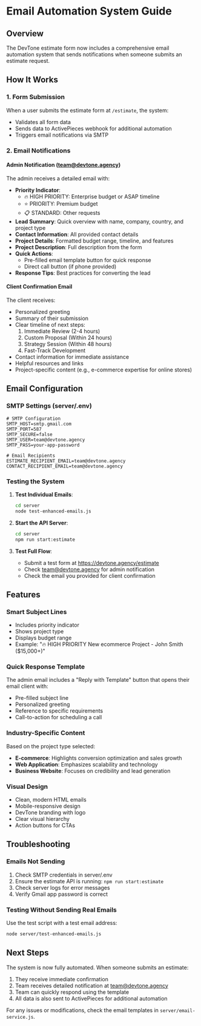 # Email Automation System Guide

## Overview
The DevTone estimate form now includes a comprehensive email automation system that sends notifications when someone submits an estimate request.

## How It Works

### 1. Form Submission
When a user submits the estimate form at `/estimate`, the system:
- Validates all form data
- Sends data to ActivePieces webhook for additional automation
- Triggers email notifications via SMTP

### 2. Email Notifications

#### Admin Notification (team@devtone.agency)
The admin receives a detailed email with:
- **Priority Indicator**: 
  - 🔥 HIGH PRIORITY: Enterprise budget or ASAP timeline
  - ⭐ PRIORITY: Premium budget
  - 📋 STANDARD: Other requests
- **Lead Summary**: Quick overview with name, company, country, and project type
- **Contact Information**: All provided contact details
- **Project Details**: Formatted budget range, timeline, and features
- **Project Description**: Full description from the form
- **Quick Actions**: 
  - Pre-filled email template button for quick response
  - Direct call button (if phone provided)
- **Response Tips**: Best practices for converting the lead

#### Client Confirmation Email
The client receives:
- Personalized greeting
- Summary of their submission
- Clear timeline of next steps:
  1. Immediate Review (2-4 hours)
  2. Custom Proposal (Within 24 hours)
  3. Strategy Session (Within 48 hours)
  4. Fast-Track Development
- Contact information for immediate assistance
- Helpful resources and links
- Project-specific content (e.g., e-commerce expertise for online stores)

## Email Configuration

### SMTP Settings (server/.env)
```env
# SMTP Configuration
SMTP_HOST=smtp.gmail.com
SMTP_PORT=587
SMTP_SECURE=false
SMTP_USER=team@devtone.agency
SMTP_PASS=your-app-password

# Email Recipients
ESTIMATE_RECIPIENT_EMAIL=team@devtone.agency
CONTACT_RECIPIENT_EMAIL=team@devtone.agency
```

### Testing the System

1. **Test Individual Emails**:
   ```bash
   cd server
   node test-enhanced-emails.js
   ```

2. **Start the API Server**:
   ```bash
   cd server
   npm run start:estimate
   ```

3. **Test Full Flow**:
   - Submit a test form at https://devtone.agency/estimate
   - Check team@devtone.agency for admin notification
   - Check the email you provided for client confirmation

## Features

### Smart Subject Lines
- Includes priority indicator
- Shows project type
- Displays budget range
- Example: "🔥 HIGH PRIORITY New ecommerce Project - John Smith ($15,000+)"

### Quick Response Template
The admin email includes a "Reply with Template" button that opens their email client with:
- Pre-filled subject line
- Personalized greeting
- Reference to specific requirements
- Call-to-action for scheduling a call

### Industry-Specific Content
Based on the project type selected:
- **E-commerce**: Highlights conversion optimization and sales growth
- **Web Application**: Emphasizes scalability and technology
- **Business Website**: Focuses on credibility and lead generation

### Visual Design
- Clean, modern HTML emails
- Mobile-responsive design
- DevTone branding with logo
- Clear visual hierarchy
- Action buttons for CTAs

## Troubleshooting

### Emails Not Sending
1. Check SMTP credentials in server/.env
2. Ensure the estimate API is running: `npm run start:estimate`
3. Check server logs for error messages
4. Verify Gmail app password is correct

### Testing Without Sending Real Emails
Use the test script with a test email address:
```bash
node server/test-enhanced-emails.js
```

## Next Steps

The system is now fully automated. When someone submits an estimate:
1. They receive immediate confirmation
2. Team receives detailed notification at team@devtone.agency
3. Team can quickly respond using the template
4. All data is also sent to ActivePieces for additional automation

For any issues or modifications, check the email templates in `server/email-service.js`.